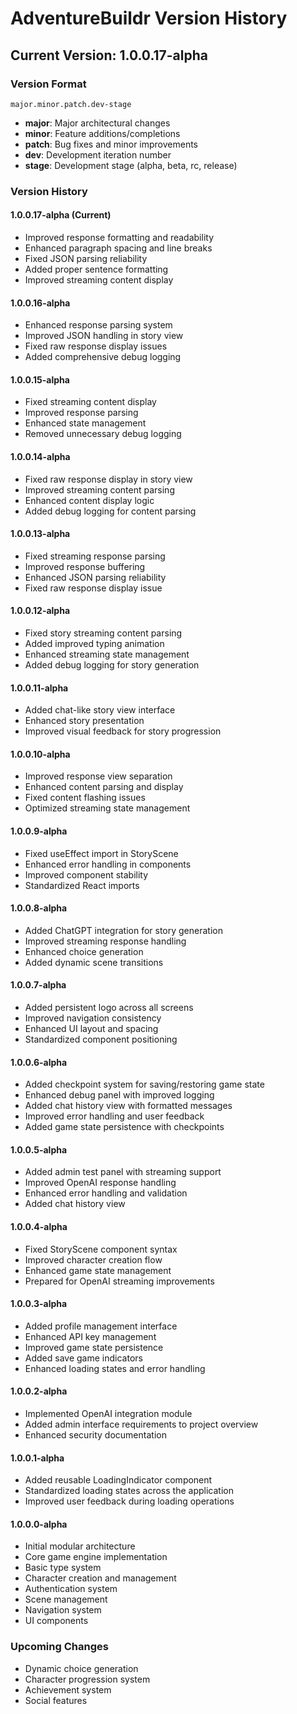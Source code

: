 # AdventureBuildr Version History

## Current Version: 1.0.0.17-alpha

### Version Format
`major.minor.patch.dev-stage`

- **major**: Major architectural changes
- **minor**: Feature additions/completions
- **patch**: Bug fixes and minor improvements
- **dev**: Development iteration number
- **stage**: Development stage (alpha, beta, rc, release)

### Version History

#### 1.0.0.17-alpha (Current)
- Improved response formatting and readability
- Enhanced paragraph spacing and line breaks
- Fixed JSON parsing reliability
- Added proper sentence formatting
- Improved streaming content display

#### 1.0.0.16-alpha 
- Enhanced response parsing system
- Improved JSON handling in story view
- Fixed raw response display issues
- Added comprehensive debug logging

#### 1.0.0.15-alpha 
- Fixed streaming content display
- Improved response parsing
- Enhanced state management
- Removed unnecessary debug logging

#### 1.0.0.14-alpha
- Fixed raw response display in story view
- Improved streaming content parsing
- Enhanced content display logic
- Added debug logging for content parsing

#### 1.0.0.13-alpha 
- Fixed streaming response parsing
- Improved response buffering
- Enhanced JSON parsing reliability
- Fixed raw response display issue

#### 1.0.0.12-alpha 
- Fixed story streaming content parsing
- Added improved typing animation
- Enhanced streaming state management
- Added debug logging for story generation

#### 1.0.0.11-alpha 
- Added chat-like story view interface
- Enhanced story presentation
- Improved visual feedback for story progression

#### 1.0.0.10-alpha
- Improved response view separation
- Enhanced content parsing and display
- Fixed content flashing issues
- Optimized streaming state management

#### 1.0.0.9-alpha
- Fixed useEffect import in StoryScene
- Enhanced error handling in components
- Improved component stability
- Standardized React imports

#### 1.0.0.8-alpha 
- Added ChatGPT integration for story generation
- Improved streaming response handling
- Enhanced choice generation
- Added dynamic scene transitions

#### 1.0.0.7-alpha 
- Added persistent logo across all screens
- Improved navigation consistency
- Enhanced UI layout and spacing
- Standardized component positioning

#### 1.0.0.6-alpha 
- Added checkpoint system for saving/restoring game state
- Enhanced debug panel with improved logging
- Added chat history view with formatted messages
- Improved error handling and user feedback
- Added game state persistence with checkpoints

#### 1.0.0.5-alpha
- Added admin test panel with streaming support
- Improved OpenAI response handling
- Enhanced error handling and validation
- Added chat history view

#### 1.0.0.4-alpha
- Fixed StoryScene component syntax
- Improved character creation flow
- Enhanced game state management
- Prepared for OpenAI streaming improvements

#### 1.0.0.3-alpha
- Added profile management interface
- Enhanced API key management
- Improved game state persistence
- Added save game indicators
- Enhanced loading states and error handling

#### 1.0.0.2-alpha
- Implemented OpenAI integration module
- Added admin interface requirements to project overview
- Enhanced security documentation

#### 1.0.0.1-alpha
- Added reusable LoadingIndicator component
- Standardized loading states across the application
- Improved user feedback during loading operations

#### 1.0.0.0-alpha
- Initial modular architecture
- Core game engine implementation
- Basic type system
- Character creation and management
- Authentication system
- Scene management
- Navigation system
- UI components

### Upcoming Changes
- Dynamic choice generation
- Character progression system
- Achievement system
- Social features